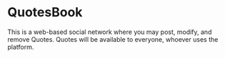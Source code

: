 # QuotesBook
This is a web-based social network where you may post, modify, and remove Quotes. Quotes will be available to everyone, whoever uses the platform.
